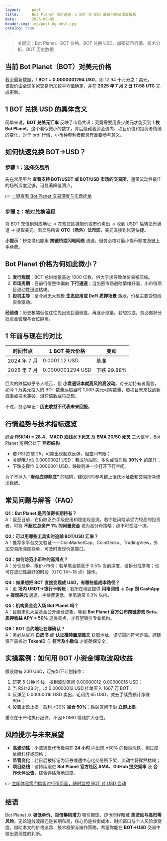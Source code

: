 ```yaml
---
layout:     post
title:      Bot Planet 币价速查：1 BOT 兑 USD 最新行情及深度解析
date:       2025-09-05
header-img: img/post-bg-desk.jpg
catalog: true
---
```


> 关键词：Bot Planet、BOT 价格、BOT 兑换 USD、加密货币行情、技术分析、BOT 历史数据

## 当前 Bot Planet（BOT）对美元价格

截至最新数据，**1 BOT = 0.0000001294 USD**，即 12.94 十万分之 1 美元。  
该报价由全球多家交易所加权平均值确定，并在 **2025 年 7 月 2 日 17:58 UTC** 完成更新。

## 1 BOT 兑换 USD 的具体含义

简单来说，**BOT 兑美元汇率** 反映了市场共识：究竟需要用多少美元才能买到 **1 枚 Bot Planet**。这个看似微小的数字，背后隐藏着资金流向、项目价值和投资者情绪的变化，对于 ordi 行情、小币种套利者都具有重要参考意义。

## 如何快速兑换 BOT→USD？

### 步骤 1：选择交易所  
先在常用平台 **查看支持 BOT/USDT 或 BOT/USD 市场的交易所**，通常流动性最佳的场所深度足够，可显著降低滑点。

👉 [一键查看 Bot Planet 交易深度与实盘挂单](https://okxdog.com/)

### 步骤 2：核对兑换流程  
将 BOT 充值到对应地址 → 在现货区挂限价或市价卖出 → 收到 USDT 后转法币通道 → 提取美元。若交易所设 **OTC（场外）法币区**，美元直接到账更快捷。

**小提示**：秒兑换也能用 **跨链桥或闪电网络** 流通，但务必核对最小提币额度及链上手续费。

## Bot Planet 价格为何如此微小？

1. **发行规模**：BOT 总供给量高达 1000 亿枚，供大于求导致单价易被压缩。  
2. **市场周期**：目前行情整体偏向 **下行通道**；当加密市场避险情绪升温，小市值项目流动性迅速枯竭。  
3. **投机主导**：至今尚无大规模 **生态应用或 DeFi 质押场景** 落地，价格主要受短线资金驱动。

**经验值**：历史极端低位往往先出现巨量砸盘，再逐步缩量。若想抄底，务必做好分批资金管理与仓位隔离。

## 1 年前与现在的对比

| 时间节点 | 1 BOT 美元价格 | 变动 |
| --- | --- | --- |
| 2024 年 7 月 | 0.000112 USD | 基准 |
| 2025 年 7 月 | 0.0000001294 USD | 下跌 99.88% |

巨大的跌幅似乎令人咂舌，但 **小盘通证本就高风险高波动**。对长期持有者而言，如今 1 万美元投入的 BOT 数量远超当时 1,000 美元可购数量，若项目未来找到新叙事或技术突破，潜在倍数或将显现。  

不过，务必牢记：**历史收益不代表未来回报**。

## 行情趋势与技术指标速览

综合 **RSI(14) = 28.4**、**MACD 双线水下死叉** 及 **EMA 20/50 死叉** 三大信号，Bot Planet 短期仍处于 **熊市结构**。

*   若 RSI 跌破 25，可能出现超跌反弹，但空间有限；
*   关键阻力位 0.00000021 USD；若成功站回，多头或将启动 **30%↑** 的飙升；
*   下跌支撑位 0.0000001 USD，跌破则进一步打开下行空间。

为了不掉入 **“看似底却非底”** 的陷阱，建议同时参考链上活跃地址数和交易所净流出数据。

## 常见问题与解答（FAQ）

**Q1：Bot Planet 是否值得长期持有？**  
A：截至目前，它仍缺乏杀手级应用和稳定现金流。若你是风险承受力较高的投资者，可将 **不超过总资产 1% 的闲置资金** 视为高分母策略；绝不可孤注一掷。

**Q2：可以用哪些工具实时追踪 BOT/USD 汇率？**  
A：推荐多平台交叉验证——CoinMarketCap、CoinGecko、TradingView，外加交易所深度挂单，可及时发现价差窗口。

**Q3：如何防范小币种的高滑点？**  
A：分仓挂单、限价>市价；若单笔金额高于 0.5% 当前深度，请拆分成多笔；也可在流动性最好的时段（UTC 14～18 点）操作。

**Q4：如果想把 BOT 直接变现成 USD，有哪些低成本路径？**  
A：走 **场内 USDT→银行卡转账**；若所在地区提供 **闪电网络 → Zap 到 CashApp → 提现美元** 通道，手续费更低，单笔通常 0.3% 以内。

**Q5：机构资金会入场 Bot Planet 吗？**  
A：目前未见大型基金公开建仓迹象。等到 **Bot Planet 官方公布跨链游戏 Beta、质押收益 APY > 50%** 这类亮点，才有望吸引专业机构。

**Q6：BOT 合约地址在哪确认？**  
A：务必从官方 **白皮书** 或 **认证推特置顶推文** 获取地址，谨防雷同符号诈骗。跨链资产需核对 **TokenID** 与 **符号及小数位** 才能确保安全。

## 实操案例：如何用 BOT 小资金博取波段收益

假设你有 200 USD，可按如下计划操作：

1. 研究 5 分钟 K 线，找到波动区间 0.00000012–0.00000016 USD；
2. 当 RSI≤28 时，以 0.00000012 USD 挂单买入 1667 万 BOT；
3. 反弹至 0.00000016 USD 卖出，毛利约 65 USD，减去手续费预计净赚 60±；
4. 设置止盈止损：盈利 ≥30% **减仓 50%**；跌破区间下沿 **立即止损**。

重点在于严格执行纪律，不因 FOMO 情绪扩大仓位。

## 风险提示与未来展望

*   **高波动性**：小流通盘代币极易在 **24 小时** 内出现 ±50% 的极端涨跌，别过度依赖杠杆或网格；  
*   **监管变化**：若日后被标记为证券或遭中心化交易所下架，流动性将骤然枯竭；  
*   **项目路线**：请持续跟进 **Bot Planet 官方社区 AMA、GitHub 提交频率** 及 **合作伙伴公告**，综合评估落地进度。

👉 [立即体验零门槛实时行情页面，随时监控 BOT 对 USD 变动](https://okxdog.com/)

## 结语

Bot Planet 以 **极低单价、百倍筹码潜力** 吸引眼球，却也同样暗藏 **高波动与高归零风险**。无论短线波段还是长期布局，核心仍是权衡成本、时间窗口与个人风险承受度。借助本文的价格追踪、技术框架与操作策略，希望你能在 **BOT→USD** 交易中做出更理性的判断。
